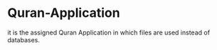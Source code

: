 # Quran-Application
it is the assigned Quran Application in which files are used instead of databases.

